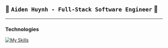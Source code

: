 ## 🌊 `Aiden Huynh - Full-Stack Software Engineer` 🚀


---
### Technologies
[![My Skills](https://skills.thijs.gg/icons?i=ts,js,html,css,tailwind,angular,react,nextjs,svelte,nodejs,mongodb,postgres&theme=dark)](https://skills.thijs.gg)
